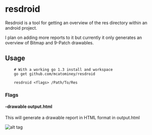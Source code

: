 # resdroid

Resdroid is a tool for getting an overview of the res directory within an android project.

I plan on adding more reports to it but currently it only generates an overview of Bitmap and 9-Patch drawables.

## Usage

```
	# With a working go 1.3 install and workspace
	go get github.com/mcatominey/resdroid

	resdroid <flags> /Path/To/Res
```

### Flags

#### -drawable output.html

This will generate a drawable report in HTML format in output.html

![alt tag](https://raw.githubusercontent.com/mcatominey/resdroid/master/screenshots/drawable.png)